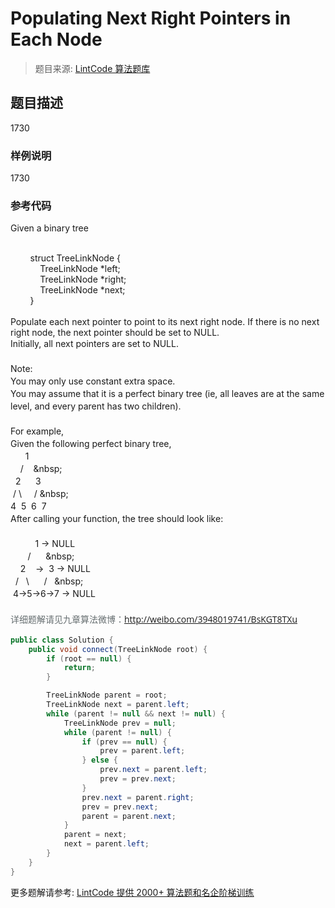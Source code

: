 # Populating Next Right Pointers in Each Node
 > 题目来源: [LintCode 算法题库](https://www.lintcode.com/problem/populating-next-right-pointers-in-each-node/?utm_source=sc-github-wzz)
 ## 题目描述
 1730
 ### 样例说明
 1730
 ### 参考代码
 Given a binary tree&nbsp;<div><br></div><div>&nbsp;&nbsp;&nbsp;&nbsp;&nbsp;&nbsp;&nbsp;&nbsp;struct TreeLinkNode {&nbsp;</div><div>&nbsp;&nbsp;&nbsp;&nbsp;&nbsp; &nbsp; &nbsp;&nbsp;&nbsp;&nbsp;TreeLinkNode *left;&nbsp;</div><div>&nbsp;&nbsp;&nbsp;&nbsp;&nbsp;&nbsp;&nbsp;&nbsp;&nbsp;&nbsp;&nbsp;&nbsp;TreeLinkNode *right;&nbsp;</div><div>&nbsp;&nbsp;&nbsp;&nbsp;&nbsp;&nbsp;&nbsp;&nbsp;&nbsp;&nbsp;&nbsp;&nbsp;TreeLinkNode *next;&nbsp;</div><div>&nbsp;&nbsp;&nbsp;&nbsp;&nbsp;&nbsp; &nbsp;}&nbsp;</div><div><br></div><div>Populate each next pointer to point to its next right node. If there is no next right node, the next pointer should be set to NULL.&nbsp;</div><div><span style="line-height: 1.42857143;">Initially, all next pointers are set to NULL.&nbsp;</span></div><div><span style="line-height: 1.42857143;"><br></span></div><div><span style="line-height: 1.42857143;">Note:&nbsp;</span></div><div><span style="line-height: 1.42857143;">You may only use constant extra space.&nbsp;</span></div><div><span style="line-height: 1.42857143;">You may assume that it is a perfect binary tree (ie, all leaves are at the same level, and every parent has two children).&nbsp;</span></div><div><span style="line-height: 1.42857143;"><br></span></div><div><span style="line-height: 1.42857143;">For example,&nbsp;</span></div><div><span style="line-height: 1.42857143;">Given the following perfect binary tree,&nbsp;</span></div><div><span style="line-height: 1.42857143;">&nbsp; &nbsp; &nbsp; 1&nbsp;</span></div><div><span style="line-height: 1.42857143;">&nbsp; &nbsp; / &nbsp; &nbsp;\&nbsp;</span></div><div><span style="line-height: 1.42857143;">&nbsp; 2 &nbsp; &nbsp; &nbsp;3&nbsp;</span></div><div><span style="line-height: 1.42857143;">&nbsp;/ \ &nbsp; &nbsp; / \&nbsp;</span></div><div><span style="line-height: 1.42857143;">4 &nbsp;5 &nbsp;6 &nbsp;7&nbsp;</span></div><div><span style="line-height: 1.42857143;">After calling your function, the tree should look like:&nbsp;</span></div><div><span style="line-height: 1.42857143;"><br></span></div><div><span style="line-height: 1.42857143;">&nbsp; &nbsp; &nbsp; &nbsp; &nbsp; 1 -&gt; NULL&nbsp;</span></div><div><span style="line-height: 1.42857143;">&nbsp; &nbsp; &nbsp; &nbsp;/ &nbsp; &nbsp; &nbsp;\&nbsp;</span></div><div><span style="line-height: 1.42857143;">&nbsp; &nbsp; 2 &nbsp; &nbsp;-&gt; &nbsp;3 -&gt; NULL</span></div><div><span style="line-height: 1.42857143;">&nbsp; / &nbsp; \ &nbsp; &nbsp; &nbsp;/ &nbsp; \&nbsp;</span></div><div><span style="line-height: 1.42857143;">&nbsp;4-&gt;5-&gt;6-&gt;7 -&gt; NULL</span><br></div><div><span style="line-height: 1.42857143;"><br></span></div><div><span style="color: rgb(102, 110, 112); font-family: 'Open Sans', Arial, sans-serif; line-height: 22.3999996185303px;">详细题解请见九章算法微博：</span><font color="#666e70" face="Open Sans, Arial, sans-serif"><span style="line-height: 22.3999996185303px;"><a href="http://weibo.com/3948019741/BsKGT8TXu" target="_blank">http://weibo.com/3948019741/BsKGT8TXu</a></span></font><span style="line-height: 1.42857143;"><br></span></div>
```java
public class Solution {
    public void connect(TreeLinkNode root) {
        if (root == null) {
            return;
        }

        TreeLinkNode parent = root;
        TreeLinkNode next = parent.left;
        while (parent != null && next != null) {
            TreeLinkNode prev = null;
            while (parent != null) {
                if (prev == null) {
                    prev = parent.left;
                } else {
                    prev.next = parent.left;
                    prev = prev.next;
                }
                prev.next = parent.right;
                prev = prev.next;
                parent = parent.next;
            }
            parent = next;
            next = parent.left;
        }
    }
}
```
 更多题解请参考: [LintCode 提供 2000+ 算法题和名企阶梯训练](https://www.lintcode.com/problem/?utm_source=sc-github-wzz)